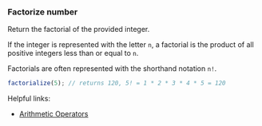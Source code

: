 ### Factorize number

Return the factorial of the provided integer.

If the integer is represented with the letter `n`, a factorial is the product of all positive integers less than or equal to `n`.

Factorials are often represented with the shorthand notation `n!`.

```javascript
factorialize(5); // returns 120, 5! = 1 * 2 * 3 * 4 * 5 = 120
```

Helpful links:
* [Arithmetic Operators](https://developer.mozilla.org/en-US/docs/Web/JavaScript/Reference/Operators/Arithmetic_Operators)
